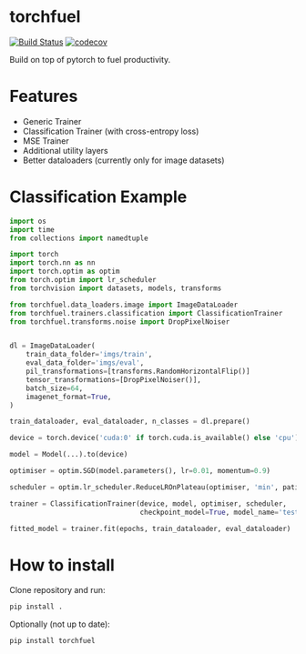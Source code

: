 # torchfuel
[![Build Status](https://travis-ci.org/vturrisi/torchfuel.svg?branch=master)](https://travis-ci.org/vturrisi/torchfuel)
[![codecov](https://codecov.io/gh/vturrisi/torchfuel/branch/master/graph/badge.svg)](https://codecov.io/gh/vturrisi/torchfuel)

Build on top of pytorch to fuel productivity.

# Features

- Generic Trainer
- Classification Trainer (with cross-entropy loss)
- MSE Trainer
- Additional utility layers
- Better dataloaders (currently only for image datasets)

# Classification Example

```python
import os
import time
from collections import namedtuple

import torch
import torch.nn as nn
import torch.optim as optim
from torch.optim import lr_scheduler
from torchvision import datasets, models, transforms

from torchfuel.data_loaders.image import ImageDataLoader
from torchfuel.trainers.classification import ClassificationTrainer
from torchfuel.transforms.noise import DropPixelNoiser


dl = ImageDataLoader(
    train_data_folder='imgs/train',
    eval_data_folder='imgs/eval',
    pil_transformations=[transforms.RandomHorizontalFlip()]
    tensor_transformations=[DropPixelNoiser()],
    batch_size=64,
    imagenet_format=True,
)

train_dataloader, eval_dataloader, n_classes = dl.prepare()

device = torch.device('cuda:0' if torch.cuda.is_available() else 'cpu')

model = Model(...).to(device)

optimiser = optim.SGD(model.parameters(), lr=0.01, momentum=0.9)

scheduler = optim.lr_scheduler.ReduceLROnPlateau(optimiser, 'min', patience=20)

trainer = ClassificationTrainer(device, model, optimiser, scheduler,
                                checkpoint_model=True, model_name='test.pt')

fitted_model = trainer.fit(epochs, train_dataloader, eval_dataloader)

```

# How to install
Clone repository and run:
```bash
pip install .
```

Optionally (not up to date):
```bash
pip install torchfuel
```

